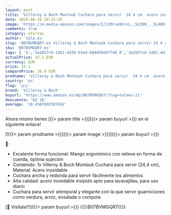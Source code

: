 ```yaml
---
layout: post
title: 'Villeroy & Boch Montauk Cuchara para servir  24 4 cm  acero inoxidable'
date: 2025-08-16 20:23:35
image: 'https://m.media-amazon.com/images/I/11Mrse92+zL._SL500_._SL400_.jpg'
comments: true
category: ofertas
author: 'tole.es'
slug: 'B07BVMGQR7-es Villeroy & Boch Montauk Cuchara para servir 24 4 cm acero...'
sku: 'B07BVMGQR7-es'
tags: [ '&','3a1037cb-1d61-4d38-b3ed-b84d59d4ff46_0','3a1037cb-1d61-4d38-b3ed-b84d59d4ff46_1601','Arborist Merchandising Root','Cocina y comedor','Cubertería, vajilla y cristalería','Cucharones para servir','Cucharones para sopa','Custom Stores','Hogar y cocina','Piezas de cubertería','Self Service','boch','villeroy','villeroy & boch','🇪🇸', ]
actualPrice: 15.1 EUR
currency: EUR
price: 15.1
comparePrice: 39.9 EUR
prodname: 'Villeroy & Boch Montauk Cuchara para servir  24 4 cm  acero inoxidable'
country: 'es'
flag: '🇪🇸'
brand: 'Villeroy & Boch'
buyurl: 'https://www.amazon.es/dp/B07BVMGQR7/?tag=tolees-21'
descuento: '62.16'
average: '18.4507692307692'
---
```


Ahora mismo tienes [{{< param title >}}]({{< param buyurl >}}) en el siguiente enlace!

[![{{< param prodname >}}]({{< param image >}})]({{< param buyurl >}})

🔎:

- Excelente forma funcional: Mango ergonómico con relieve en forma de cuerda, óptima sujeción
- Contenido: 1x Villeroy & Boch Montauk Cuchara para servir (24,4 cm), Material: Acero inoxidable
- Cuchara ancha y redonda para servir fácilmente los alimentos
- Alta calidad: acero inoxidable insípido apto para lavavajillas, para uso diario
- Cuchara para servir atemporal y elegante con la que servir guarniciones como verdura, arroz, ensalada o compota

[🛒 Visítala!!!]({{< param buyurl >}})
{{<world>}}B07BVMGQR7{{</world>}}
